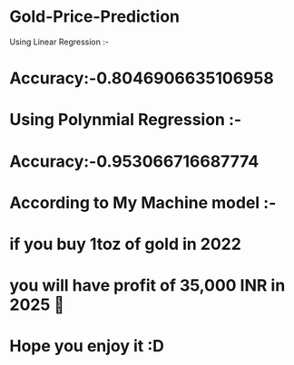 ﻿# Gold-Price-Prediction
Using Linear Regression :-
# Accuracy:-0.8046906635106958
# Using Polynmial Regression :-
# Accuracy:-0.953066716687774

# According to My Machine model :-
# if you buy 1toz of gold in 2022 
# you will have profit of 35,000 INR in 2025 💸

# Hope you enjoy it :D
